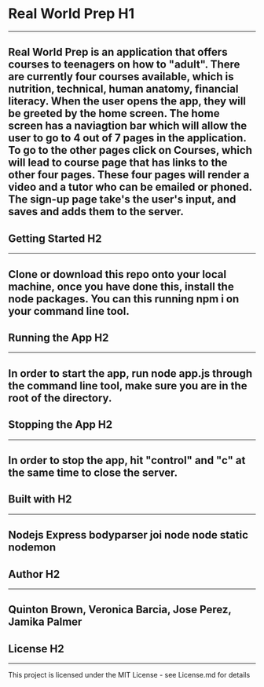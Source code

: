 # Real World Prep H1
---
Real World Prep is an application that offers courses to teenagers on how to "adult". There are currently four courses
available, which is nutrition, technical, human anatomy, financial literacy. When the user opens the app, they will be greeted 
by the home screen. The home screen has a naviagtion bar which will allow the user to go to 4 out of 7 pages in the application.
To go to the other pages click on Courses, which will lead to course page that has links to the other four pages. These four
pages will render a video and a tutor who can be emailed or phoned. The sign-up page take's the user's input, and saves and
adds them to the server.
---
## Getting Started H2
---
Clone or download this repo onto your local machine, once you have done this, install the node packages. You can this running 
npm i on your command line tool.
---
## Running the App H2
---
In order to start the app, run node app.js through the command line tool, make sure you are in the root of the directory.
---
## Stopping the App H2
---
In order to stop the app, hit "control" and "c" at the same time to close the server.
---
## Built with H2
---
Nodejs
Express
bodyparser
joi
node
node static
nodemon
---
## Author H2
---
Quinton Brown, Veronica Barcia, Jose Perez, Jamika Palmer
---
## License H2
---
This project is licensed under the MIT License - see License.md for details
